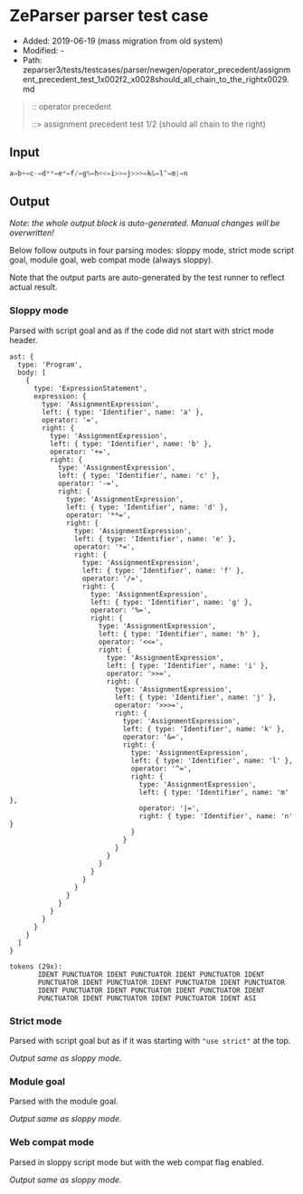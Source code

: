 # ZeParser parser test case

- Added: 2019-06-19 (mass migration from old system)
- Modified: -
- Path: zeparser3/tests/testcases/parser/newgen/operator_precedent/assignment_precedent_test_1x002f2_x0028should_all_chain_to_the_rightx0029.md

> :: operator precedent
>
> ::> assignment precedent test 1/2 (should all chain to the right)

## Input

`````js
a=b+=c-=d**=e*=f/=g%=h<<=i>>=j>>>=k&=l^=m|=n
`````

## Output

_Note: the whole output block is auto-generated. Manual changes will be overwritten!_

Below follow outputs in four parsing modes: sloppy mode, strict mode script goal, module goal, web compat mode (always sloppy).

Note that the output parts are auto-generated by the test runner to reflect actual result.

### Sloppy mode

Parsed with script goal and as if the code did not start with strict mode header.

`````
ast: {
  type: 'Program',
  body: [
    {
      type: 'ExpressionStatement',
      expression: {
        type: 'AssignmentExpression',
        left: { type: 'Identifier', name: 'a' },
        operator: '=',
        right: {
          type: 'AssignmentExpression',
          left: { type: 'Identifier', name: 'b' },
          operator: '+=',
          right: {
            type: 'AssignmentExpression',
            left: { type: 'Identifier', name: 'c' },
            operator: '-=',
            right: {
              type: 'AssignmentExpression',
              left: { type: 'Identifier', name: 'd' },
              operator: '**=',
              right: {
                type: 'AssignmentExpression',
                left: { type: 'Identifier', name: 'e' },
                operator: '*=',
                right: {
                  type: 'AssignmentExpression',
                  left: { type: 'Identifier', name: 'f' },
                  operator: '/=',
                  right: {
                    type: 'AssignmentExpression',
                    left: { type: 'Identifier', name: 'g' },
                    operator: '%=',
                    right: {
                      type: 'AssignmentExpression',
                      left: { type: 'Identifier', name: 'h' },
                      operator: '<<=',
                      right: {
                        type: 'AssignmentExpression',
                        left: { type: 'Identifier', name: 'i' },
                        operator: '>>=',
                        right: {
                          type: 'AssignmentExpression',
                          left: { type: 'Identifier', name: 'j' },
                          operator: '>>>=',
                          right: {
                            type: 'AssignmentExpression',
                            left: { type: 'Identifier', name: 'k' },
                            operator: '&=',
                            right: {
                              type: 'AssignmentExpression',
                              left: { type: 'Identifier', name: 'l' },
                              operator: '^=',
                              right: {
                                type: 'AssignmentExpression',
                                left: { type: 'Identifier', name: 'm' },
                                operator: '|=',
                                right: { type: 'Identifier', name: 'n' }
                              }
                            }
                          }
                        }
                      }
                    }
                  }
                }
              }
            }
          }
        }
      }
    }
  ]
}

tokens (29x):
       IDENT PUNCTUATOR IDENT PUNCTUATOR IDENT PUNCTUATOR IDENT
       PUNCTUATOR IDENT PUNCTUATOR IDENT PUNCTUATOR IDENT PUNCTUATOR
       IDENT PUNCTUATOR IDENT PUNCTUATOR IDENT PUNCTUATOR IDENT
       PUNCTUATOR IDENT PUNCTUATOR IDENT PUNCTUATOR IDENT ASI
`````

### Strict mode

Parsed with script goal but as if it was starting with `"use strict"` at the top.

_Output same as sloppy mode._

### Module goal

Parsed with the module goal.

_Output same as sloppy mode._

### Web compat mode

Parsed in sloppy script mode but with the web compat flag enabled.

_Output same as sloppy mode._
